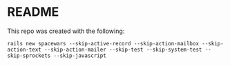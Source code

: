 # README

This repo was created with the following:

```
rails new spacewars --skip-active-record --skip-action-mailbox --skip-action-text --skip-action-mailer --skip-test --skip-system-test --skip-sprockets --skip-javascript
```
